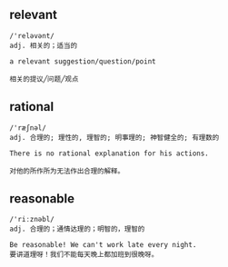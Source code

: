 ## relevant
```
/'reləvənt/
adj. 相关的；适当的

a relevant suggestion/question/point

相关的提议╱问题╱观点
```

## rational
```
/'ræʃnəl/
adj. 合理的; 理性的, 理智的; 明事理的; 神智健全的; 有理数的

There is no rational explanation for his actions.

对他的所作所为无法作出合理的解释。
```

## reasonable
```
/'riːznəbl/
adj. 合理的；通情达理的；明智的，理智的

Be reasonable! We can't work late every night.
要讲道理呀！我们不能每天晚上都加班到很晚呀。
```